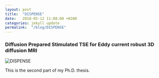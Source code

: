 ```yaml
---
layout: post
title:  "DISPENSE"
date:   2018-05-12 11:08:00 +0200
categories: jekyll update
permalink:  "/blog/DISPENSE"
---
```


### Diffusion Prepared Stimulated TSE for Eddy current robust 3D diffusion MRI


![DISPENSE](https://qinweizhang.github.io/kerry_research_blog/asset/figures/DISPENSE.jpg)


This is the second part of my Ph.D. thesis.
